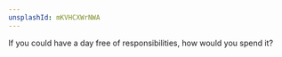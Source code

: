 ```yaml
---
unsplashId: mKVHCXWrNWA
---
```


If you could have a day free of responsibilities, how would you spend it?

